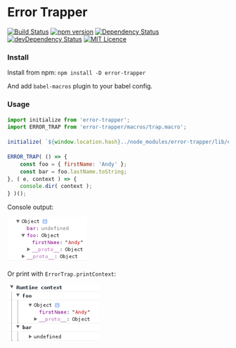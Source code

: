 # Error Trapper
[![Build Status](https://travis-ci.org/shamcode/error-trapper.svg?branch=master)](https://travis-ci.org/shamcode/error-trapper)
[![npm version](https://badge.fury.io/js/error-trapper.svg)](https://badge.fury.io/js/error-trapper)
[![Dependency Status](https://david-dm.org/shamcode/error-trapper.svg)](https://david-dm.org/shamcode/error-trapper)
[![devDependency Status](https://david-dm.org/shamcode/error-trapper.svg)](https://david-dm.org/shamcode/error-trapper#info=devDependencies)
[![MIT Licence](https://badges.frapsoft.com/os/mit/mit.svg?v=103)](https://opensource.org/licenses/mit-license.php)

### Install
Install from npm:
`npm install -D error-trapper`

And add `babel-macros` plugin to your babel config. 

### Usage

```js
import initialize from 'error-trapper';
import ERROR_TRAP from 'error-trapper/macros/trap.macro';

initialize( `${window.location.hash}../node_modules/error-trapper/lib/esprima-bundle.js` );

ERROR_TRAP( () => {
    const foo = { firstName: 'Andy' };
    const bar = foo.lastName.toString;
}, ( e, context ) => {
    console.dir( context );
} )();

```

Console output:

![Console output](https://github.com/shamcode/error-trapper/blob/master/screens/console-dir.png?raw=true)

Or print with `ErrorTrap.printContext`:

![Console output](https://github.com/shamcode/error-trapper/blob/master/screens/print-context.png?raw=true)